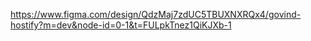 https://www.figma.com/design/QdzMaj7zdUC5TBUXNXRQx4/govind-hostify?m=dev&node-id=0-1&t=FULpkTnez1QiKJXb-1
